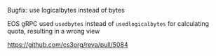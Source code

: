 Bugfix: use logicalbytes instead of bytes

EOS gRPC used `usedbytes` instead of `usedlogicalbytes` for calculating quota, resulting in a wrong view

https://github.com/cs3org/reva/pull/5084